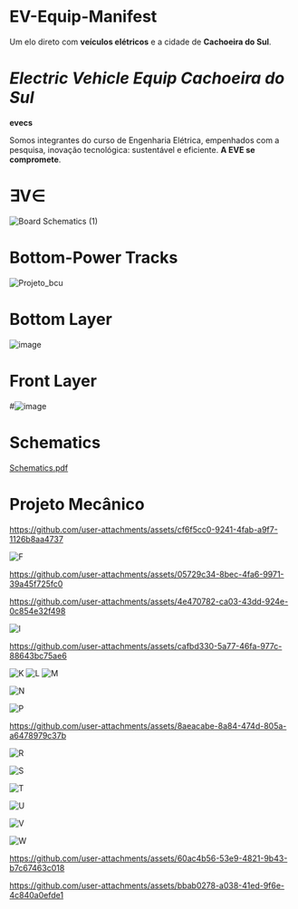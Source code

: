 # EV-Equip-Manifest
 Um elo direto com  **veículos elétricos** e a cidade de **Cachoeira do Sul**.


               
#       *Electric Vehicle Equip Cachoeira do Sul*
  **evecs**

                 

  Somos integrantes do curso de Engenharia Elétrica, empenhados com a pesquisa, inovação tecnológica: sustentável e eficiente. 
   **A EVE se compromete**.
#
#
# ∃V∈

![Board Schematics (1)](https://github.com/user-attachments/assets/dd474ebd-bbbc-4bab-baa7-e1165861f318)
#
#
# Bottom-Power Tracks
![Projeto_bcu](https://github.com/user-attachments/assets/eb7e984d-7024-49a4-9ead-f2790bfa47ea)
#
#
# Bottom Layer 
![image](https://github.com/user-attachments/assets/6e19b31a-0cf2-4a25-b3ca-16a4b402e40a)
#
#
# Front Layer
#![image](https://github.com/user-attachments/assets/14472d1a-d16f-4813-b3a5-60358b580400)

# Schematics
[Schematics.pdf](https://github.com/user-attachments/files/19603987/Schematics.pdf)

# Projeto Mecânico


https://github.com/user-attachments/assets/cf6f5cc0-9241-4fab-a9f7-1126b8aa4737

![F](https://github.com/user-attachments/assets/2daf0b66-0979-4ab2-9ad8-579b6a2af0a5)

https://github.com/user-attachments/assets/05729c34-8bec-4fa6-9971-39a45f725fc0

https://github.com/user-attachments/assets/4e470782-ca03-43dd-924e-0c854e32f498

![I](https://github.com/user-attachments/assets/a26d7c61-d6e8-46b8-a07b-a2b136c7b9dd)

https://github.com/user-attachments/assets/cafbd330-5a77-46fa-977c-88643bc75ae6

![K](https://github.com/user-attachments/assets/1303cdd9-8d18-44a1-8c72-84979277e3e5)
![L](https://github.com/user-attachments/assets/baf91d39-a5ea-4c25-a356-3a7d2a35a7ef)
![M](https://github.com/user-attachments/assets/0ccd55dd-cae8-4d4f-a41a-5526cddde4a6)

![N](https://github.com/user-attachments/assets/6a7bf693-93e0-47f8-9f5f-c267078199d8)

![P](https://github.com/user-attachments/assets/c82f87a0-eb65-4e25-9d5a-af80b40b3d3f)

https://github.com/user-attachments/assets/8aeacabe-8a84-474d-805a-a6478979c37b

![R](https://github.com/user-attachments/assets/5abcf211-27b1-4db4-a239-814451abf02e)

![S](https://github.com/user-attachments/assets/4584a6d4-2f24-463a-8ea2-b503924c7ac2)

![T](https://github.com/user-attachments/assets/8cd35f90-2827-4328-9f72-b53dfc48e534)

![U](https://github.com/user-attachments/assets/730d5155-51c3-4408-89f6-32916da05c99)

![V](https://github.com/user-attachments/assets/1d03bc2d-da64-4aa5-93ed-8d6ca1f764f6)

![W](https://github.com/user-attachments/assets/f2b9559e-14dc-4ec5-be4f-ddeba5699706)

https://github.com/user-attachments/assets/60ac4b56-53e9-4821-9b43-b7c67463c018

https://github.com/user-attachments/assets/bbab0278-a038-41ed-9f6e-4c840a0efde1







